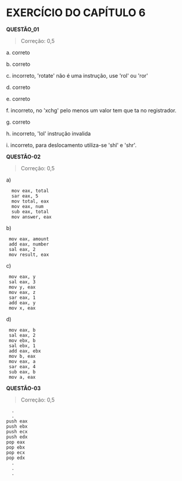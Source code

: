 # EXERCÍCIO DO CAPÍTULO 6

**QUESTÃO_01**

> Correção: 0,5

a. correto

b. correto
      
c. incorreto, 'rotate' não é uma instrução, use 'rol' ou 'ror'
      
d. correto
      
e. correto
      
f. incorreto, no 'xchg' pelo menos um valor tem que ta no registrador.
      
g. correto
      
h. incorreto, 'lol' instrução invalida
      
i. incorreto, para deslocamento utiliza-se 'shl' e 'shr'.
      
**QUESTÃO-02**

> Correção: 0,5

a)

      mov eax, total
      sar eax, 5
      mov total, eax
      mov eax, num
      sub eax, total
      mov answer, eax

b)

     mov eax, amount
     add eax, number
     sal eax, 2
     mov result, eax

c)

     mov eax, y
     sal eax, 3
     mov y, eax
     mov eax, z
     sar eax, 1
     add eax, y
     mov x, eax

d)

     mov eax, b
     sal eax, 2
     mov ebx, b
     sal ebx, 1
     add eax, ebx
     mov b, eax
     mov eax, a
     sar eax, 4
     sub eax, b
     mov a, eax


**QUESTÃO-03**

> Correção: 0,5

      .
      .
    push eax
	push ebx
	push ecx
	push edx
	pop eax
	pop ebx
	pop ecx
	pop edx
      .
      .
      .
